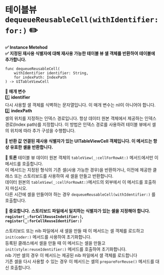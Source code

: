 # 테이블뷰 `dequeueReusableCell(withIdentifier:for:)` ✏️

**✅ Instance Metehod**</br>
**✅ 지정된 재사용 식별자에 대해 재사용 가능한 테이블 뷰 샐 객체를 반환하여 테이블에 추가합니다.**
```swift!
func dequeueReusableCell(
    withIdentifier identifier: String,
    for indexPath: IndexPath
) -> UITableViewCell
```

**📜 매개 변수**</br>
1️⃣ **identifier**</br>다시 사용할 샐 객체를 식벽하는 문자열입니다. 이 매개 변수는 nil이 아니어야 합니다.</br>
2️⃣ **indexPath**</br>셀의 위치를 지정하는 인덱스 경로입니다. 항상 데이터 원본 객체에서 제공하는 인덱스 경로(Index path)를 지정합니다. 이 방법은 인덱스 경로를 사용하려 테이블 뷰에서 셀의 위치에 따라 추가 구성을 수행합니다.</br>

**📜 반환 값**
**연결된 재사용 식별자가 있는 UITableViewCell 객체입니다. 이 메서드는 항상 유효한 셀을 반환합니다.**</br>

**📢 토론**
테이블 뷰 데이터 원본 객체의 `tableView(_:cellForRowAt:)` 메서드에서만 이 메서드를 호출합니다.</br>이 메서드는 지정된 형식의 기존 셀(사용 가능한 경우)을 반환하거나, 이전에 제공한 클래스 또는 스토리보드를 사용하여 새 셀을 만들고 반환합니다.</br>데이터 원본의 `tableView(_:cellForRowAt:)`메서드의 외부에서 이 메서드를 호출하지 마십시오.</br>다른 시간에 셀을 만들어야 하는 경우 `dequeueReusableCell(withIdentifier:)` 를 호출합니다.</br>

**📌 중요합니다.**
**스토리보드 파일에서 일치하는 식별자가 있는 셀을 지정해야 합니다.</br>`register(_:forCellReuseIndetifier:)`, `register(_:forCellReuseIdentifier:)`**</br>

스토리보드 또는 nib 파일에서 새 셀을 만들 때 이 메서드는 셀 객체를 로드하고 `init(coder:)` 메서드를 사용하여 초기화합니다.</br>등록된 클래스에서 셀을 만들 때 이 메서드는 셀을 만들고 `init(style:reuseIdentifier:)` 메서드를 호출하여 초기화합니다.</br>nib 기반 셀의 경우 이 메서드는 제공된 nib 파일에서 샐 객체를 로드합니다</br>기존 셀을 다시 사용할 수 있는 경우 이 메서드는 셀의 `prepareForReuse()` 메서드를 대신 호출합니다.
